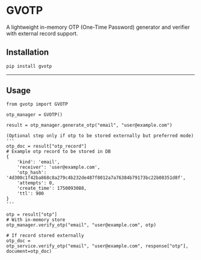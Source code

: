 # GVOTP

A lightweight in-memory OTP (One-Time Password) generator and verifier with external record support.

## Installation

```bash
pip install gvotp
```

---
## Usage
```commandline
from gvotp import GVOTP

otp_manager = GVOTP()

result = otp_manager.generate_otp("email", "user@example.com")

(Optional step only if otp to be stored externally but preferred mode)
'''
otp_doc = result["otp_record"]
# Example otp record to be stored in DB
{
    'kind': 'email', 
    'receiver': 'user@example.com', 
    'otp_hash': '4d300c1f42ba868c8a279c4b232de487f8012a7a76384b79173bc22b08351d8f', 
    'attempts': 0, 
    'create_time': 1750093088, 
    'ttl': 900
}
'''

otp = result["otp"]
# With in-memory store
otp_manager.verify_otp("email", "user@example.com", otp)

# If record stored externally
otp_doc = 
otp_service.verify_otp("email", "user@example.com", response["otp"], document=otp_doc)

```
